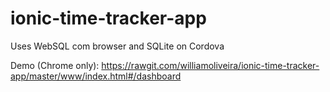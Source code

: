 # ionic-time-tracker-app

Uses WebSQL com browser and SQLite on Cordova

Demo (Chrome only): https://rawgit.com/williamoliveira/ionic-time-tracker-app/master/www/index.html#/dashboard
